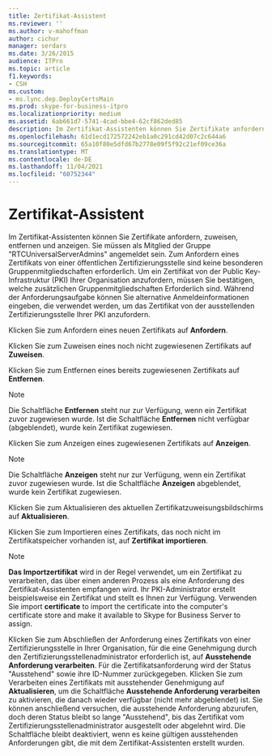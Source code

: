 ```yaml
---
title: Zertifikat-Assistent
ms.reviewer: ''
ms.author: v-mahoffman
author: cichur
manager: serdars
ms.date: 3/26/2015
audience: ITPro
ms.topic: article
f1.keywords:
- CSH
ms.custom:
- ms.lync.dep.DeployCertsMain
ms.prod: skype-for-business-itpro
ms.localizationpriority: medium
ms.assetid: 6ab661d7-5741-4cad-bbe4-62cf862ded85
description: Im Zertifikat-Assistenten können Sie Zertifikate anfordern, zuweisen, entfernen und anzeigen. Sie müssen als Mitglied der Gruppe "RTCUniversalServerAdmins" angemeldet sein. Zum Anfordern eines Zertifikats von einer öffentlichen Zertifizierungsstelle sind keine besonderen Gruppenmitgliedschaften erforderlich. Um ein Zertifikat von der Public Key-Infrastruktur (PKI) Ihrer Organisation anzufordern, müssen Sie bestätigen, welche zusätzlichen Gruppenmitgliedschaften Erforderlich sind. Während der Anforderungsaufgabe können Sie alternative Anmeldeinformationen eingeben, die verwendet werden, um das Zertifikat von der ausstellenden Zertifizierungsstelle Ihrer PKI anzufordern.
ms.openlocfilehash: 61d1ecd172572242eb1a0c291cd42d07c2c644a6
ms.sourcegitcommit: 65a10f80e5dfd67b2778e09f5f92c21ef09ce36a
ms.translationtype: MT
ms.contentlocale: de-DE
ms.lasthandoff: 11/04/2021
ms.locfileid: "60752344"
---
```

# <a name="certificate-wizard"></a>Zertifikat-Assistent
 
Im Zertifikat-Assistenten können Sie Zertifikate anfordern, zuweisen, entfernen und anzeigen. Sie müssen als Mitglied der Gruppe "RTCUniversalServerAdmins" angemeldet sein. Zum Anfordern eines Zertifikats von einer öffentlichen Zertifizierungsstelle sind keine besonderen Gruppenmitgliedschaften erforderlich. Um ein Zertifikat von der Public Key-Infrastruktur (PKI) Ihrer Organisation anzufordern, müssen Sie bestätigen, welche zusätzlichen Gruppenmitgliedschaften Erforderlich sind. Während der Anforderungsaufgabe können Sie alternative Anmeldeinformationen eingeben, die verwendet werden, um das Zertifikat von der ausstellenden Zertifizierungsstelle Ihrer PKI anzufordern.
  
Klicken Sie zum Anfordern eines neuen Zertifikats auf **Anfordern**.
  
Klicken Sie zum Zuweisen eines noch nicht zugewiesenen Zertifikats auf **Zuweisen**.
  
Klicken Sie zum Entfernen eines bereits zugewiesenen Zertifikats auf **Entfernen**.
  
> [!NOTE]
> Die Schaltfläche **Entfernen** steht nur zur Verfügung, wenn ein Zertifikat zuvor zugewiesen wurde. Ist die Schaltfläche **Entfernen** nicht verfügbar (abgeblendet), wurde kein Zertifikat zugewiesen.
  
Klicken Sie zum Anzeigen eines zugewiesenen Zertifikats auf **Anzeigen**.
  
> [!NOTE]
> Die Schaltfläche **Anzeigen** steht nur zur Verfügung, wenn ein Zertifikat zuvor zugewiesen wurde. Ist die Schaltfläche **Anzeigen** abgeblendet, wurde kein Zertifikat zugewiesen.
  
Klicken Sie zum Aktualisieren des aktuellen Zertifikatzuweisungsbildschirms auf **Aktualisieren**.
  
Klicken Sie zum Importieren eines Zertifikats, das noch nicht im Zertifikatspeicher vorhanden ist, auf **Zertifikat importieren**.
  
> [!NOTE]
> **Das Importzertifikat** wird in der Regel verwendet, um ein Zertifikat zu verarbeiten, das über einen anderen Prozess als eine Anforderung des Zertifikat-Assistenten empfangen wird. Ihr PKI-Administrator erstellt beispielsweise ein Zertifikat und stellt es Ihnen zur Verfügung. Verwenden Sie import **certificate** to import the certificate into the computer's certificate store and make it available to Skype for Business Server to assign.
  
Klicken Sie zum Abschließen der Anforderung eines Zertifikats von einer Zertifizierungsstelle in Ihrer Organisation, für die eine Genehmigung durch den Zertifizierungsstellenadministrator erforderlich ist, auf **Ausstehende Anforderung verarbeiten**. Für die Zertifikatsanforderung wird der Status "Ausstehend" sowie ihre ID-Nummer zurückgegeben. Klicken Sie zum Verarbeiten eines Zertifikats mit ausstehender Genehmigung auf **Aktualisieren**, um die Schaltfläche **Ausstehende Anforderung verarbeiten** zu aktivieren, die danach wieder verfügbar (nicht mehr abgeblendet) ist. Sie können anschließend versuchen, die ausstehende Anforderung abzurufen, doch deren Status bleibt so lange "Ausstehend", bis das Zertifikat vom Zertifizierungsstellenadministrator ausgestellt oder abgelehnt wird. Die Schaltfläche bleibt deaktiviert, wenn es keine gültigen ausstehenden Anforderungen gibt, die mit dem Zertifikat-Assistenten erstellt wurden.
  


